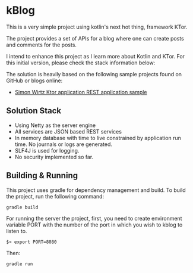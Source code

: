 # kBlog

This is a very simple project using kotlin's next hot thing, framework KTor.

The project provides a set of APIs for a blog where one can create posts and comments for the posts.

I intend to enhance this project as I learn more about Kotlin and KTor. For this initial version, please check the stack information below:

The solution is heavily based on the following sample projects found on GitHub or blogs online:

- [Simon Wirtz Ktor application REST application sample](https://github.com/s1monw1/ktor_application)


## Solution Stack

- Using Netty as the server engine
- All services are JSON based REST services
- In memory database with time to live constrained by application run time. No journals or logs are generated.
- SLF4J is used for logging.
- No security implemented so far.

## Building & Running

This project uses gradle for dependency management and build. To build the project, run the following command:

```
gradle build
```

For running the server the project, first, you need to create environment variable PORT with the number of the port in which you wish to kblog to listen to.

```$> export PORT=8080```

Then:

```
gradle run
```

